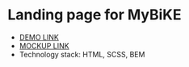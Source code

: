 # Landing page for MyBiKE
- [DEMO LINK](https://imariash86.github.io/MyBiKE-landing/)
- [MOCKUP LINK](https://www.figma.com/file/q9NYN7OCI8KCZr7XeAzVnJ/MyBiKE-landing)
- Technology stack: HTML, SCSS, BEM
